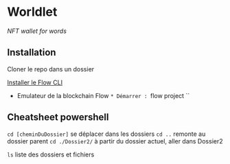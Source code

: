 # Worldlet
*NFT wallet for words*

## Installation
Cloner le repo dans un dossier

[Installer le Flow CLI](https://docs.onflow.org/flow-cli/install)
* Emulateur de la blockchain Flow
`* Démarrer : `flow project ``

## Cheatsheet powershell
`cd [cheminDuDossier]` se déplacer dans les dossiers
`cd ..` remonte au dossier parent
`cd ./Dossier2/` à partir du dossier actuel, aller dans Dossier2

`ls` liste des dossiers et fichiers
